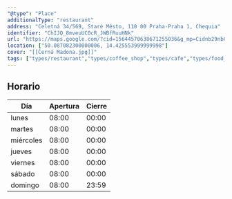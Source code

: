 ```yaml
---
"@type": "Place"
additionalType: "restaurant"
address: "Celetná 34/569, Staré Město, 110 00 Praha-Praha 1, Chequia"
identifier: "ChIJQ_8mveuUC0cR_JWBfRuuHNk"
url: "https://maps.google.com/?cid=15644570638671255036&g_mp=Cidnb29nbGUubWFwcy5wbGFjZXMudjEuUGxhY2VzLlNlYXJjaFRleHQQABgEIAA"
location: ["50.087082300000006, 14.425553999999998"]
cover: "[[Černá Madona.jpg]]"
tags: ["types/restaurant","types/coffee_shop","types/cafe","types/food_store","types/food","types/store","types/point_of_interest","types/establishment"]
---
```


## Horario

| Día  | Apertura  | Cierre  |
|---|---|---|
| lunes | 08:00 | 00:00 |
| martes | 08:00 | 00:00 |
| miércoles | 08:00 | 00:00 |
| jueves | 08:00 | 00:00 |
| viernes | 08:00 | 00:00 |
| sábado | 08:00 | 00:00 |
| domingo | 08:00 | 23:59 |